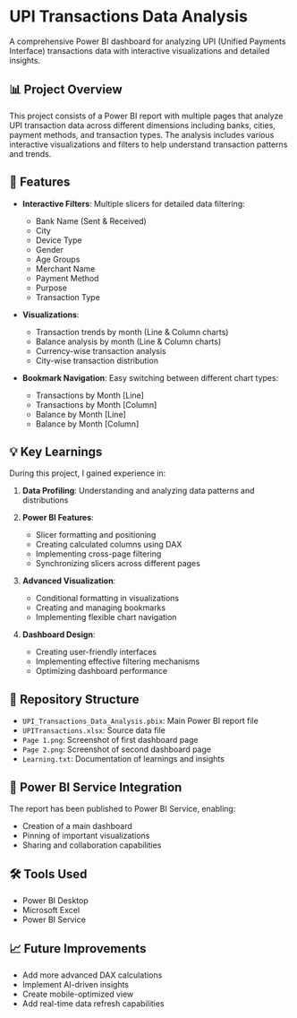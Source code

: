 # UPI Transactions Data Analysis

A comprehensive Power BI dashboard for analyzing UPI (Unified Payments Interface) transactions data with interactive visualizations and detailed insights.

## 📊 Project Overview

This project consists of a Power BI report with multiple pages that analyze UPI transaction data across different dimensions including banks, cities, payment methods, and transaction types. The analysis includes various interactive visualizations and filters to help understand transaction patterns and trends.

## 🎯 Features

- **Interactive Filters**: Multiple slicers for detailed data filtering:
  - Bank Name (Sent & Received)
  - City
  - Device Type
  - Gender
  - Age Groups
  - Merchant Name
  - Payment Method
  - Purpose
  - Transaction Type

- **Visualizations**:
  - Transaction trends by month (Line & Column charts)
  - Balance analysis by month (Line & Column charts)
  - Currency-wise transaction analysis
  - City-wise transaction distribution

- **Bookmark Navigation**: Easy switching between different chart types:
  - Transactions by Month [Line]
  - Transactions by Month [Column]
  - Balance by Month [Line]
  - Balance by Month [Column]

## 💡 Key Learnings

During this project, I gained experience in:

1. **Data Profiling**: Understanding and analyzing data patterns and distributions

2. **Power BI Features**:
   - Slicer formatting and positioning
   - Creating calculated columns using DAX
   - Implementing cross-page filtering
   - Synchronizing slicers across different pages

3. **Advanced Visualization**:
   - Conditional formatting in visualizations
   - Creating and managing bookmarks
   - Implementing flexible chart navigation

4. **Dashboard Design**:
   - Creating user-friendly interfaces
   - Implementing effective filtering mechanisms
   - Optimizing dashboard performance

## 📁 Repository Structure

- `UPI_Transactions_Data_Analysis.pbix`: Main Power BI report file
- `UPITransactions.xlsx`: Source data file
- `Page 1.png`: Screenshot of first dashboard page
- `Page 2.png`: Screenshot of second dashboard page
- `Learning.txt`: Documentation of learnings and insights

## 🚀 Power BI Service Integration

The report has been published to Power BI Service, enabling:
- Creation of a main dashboard
- Pinning of important visualizations
- Sharing and collaboration capabilities

## 🛠️ Tools Used

- Power BI Desktop
- Microsoft Excel
- Power BI Service

## 📈 Future Improvements

- Add more advanced DAX calculations
- Implement AI-driven insights
- Create mobile-optimized view
- Add real-time data refresh capabilities
